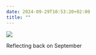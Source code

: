```yaml
---
date: 2024-09-29T10:53:20+02:00
title: ""
---
```

![](/img/photos/2024-09-29-10-53-09.jpeg)

Reflecting back on September
